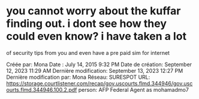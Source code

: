 # you cannot worry about the kuffar finding out. i dont see how they could even know? i have taken a lot
of security tips from you and even have a pre paid sim for internet

Créée par: Mona
Date : July 14, 2015 9:32 PM
Date de création: September 12, 2023 11:29 AM
Dernière modification: September 13, 2023 12:27 PM
Dernière modification par: Mona
Réseau: SURESPOT
URL: https://storage.courtlistener.com/recap/gov.uscourts.flmd.344946/gov.uscourts.flmd.344946.100.2.pdf
person: AFP Federal Agent as mohamadmo7